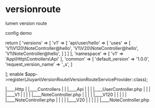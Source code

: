 # versionroute
lumen version route

config demo

return [
    'versions' => [
        'v1' => [
            'api/user/hello' => [
                'uses' => [
                    'V1\V120\NoteController@hello',
                    'V1\V20\NoteController@hello',
                    'V1\NoteController@hello',
                ]
            ]
        ]
    ],
    'namespace' => [
        'v1' => 'App\Http\Controllers\Api'
    ],
    'common' => [
        'default_version' => '1.0.0',
        'request_version_name' => '_s',
    ]

];
enable 
$app->register(Jiuyan\VersionRoute\VersionRouteServiceProvider::class);


|____Http
| |____Controllers
| | |____Api
| | | |____UserController.php
| | | |____V1
| | | | |____NoteController.php
| | | | |____V120
| | | | | |____NoteController.php
| | | | |____V20
| | | | | |____NoteController.php
